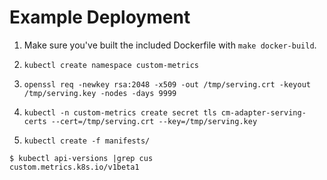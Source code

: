 Example Deployment
==================

1. Make sure you've built the included Dockerfile with `make docker-build`.
   
2. `kubectl create namespace custom-metrics`

3. `openssl req -newkey rsa:2048 -x509 -out /tmp/serving.crt -keyout /tmp/serving.key -nodes -days 9999`

4. `kubectl -n custom-metrics create secret tls cm-adapter-serving-certs --cert=/tmp/serving.crt --key=/tmp/serving.key`

5. `kubectl create -f manifests/`

```
$ kubectl api-versions |grep cus
custom.metrics.k8s.io/v1beta1
```
